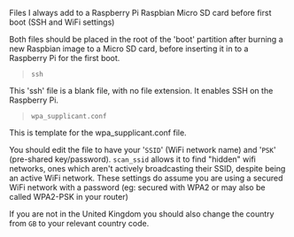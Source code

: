 Files I always add to a Raspberry Pi Raspbian Micro SD card before first boot (SSH and WiFi settings)

Both files should be placed in the root of the 'boot' partition after burning a new Raspbian image to a Micro SD card, before inserting it in to a Raspberry Pi for the first boot.

> `ssh`

This 'ssh' file is a blank file, with no file extension. It enables SSH on the Raspberry Pi.


> `wpa_supplicant.conf`

This is template for the wpa_supplicant.conf file.

You should edit the file to have your '`SSID`' (WiFi network name) and '`PSK`' (pre-shared key/password). `scan_ssid` allows it to find "hidden" wifi networks, ones which aren't actively broadcasting their SSID, despite being an active WiFi network. These settings do assume you are using a secured WiFi network with a password (eg: secured with WPA2 or may also be called WPA2-PSK in your router)

If you are not in the United Kingdom you should also change the country from `GB` to your relevant country code.

